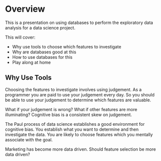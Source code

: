 Overview
========

This is a presentation on using databases to perform the exploratory data analysis for a data science project.

This will cover:
 * Why use tools to choose which features to investigate
 * Why are databases good at this
 * How to use databases for this
 * Play along at home

Why Use Tools
-------------

Choosing the features to investigate involves using judgement.
As a programmer you are paid to use your judgement every day.
So you should be able to use your judgement to determine which features are valuable.

What if your judgement is wrong?
What if other features are more illuminating?
Cognitive bias is a consistent skew on judgement.

The Paul process of data science establishes a good environment for cognitive bias.
You establish what you want to determine and then investigate the data.
You are likely to choose features which you mentally associate with the goal.

Marketing has become more data driven.
Should feature selection be more data driven?
